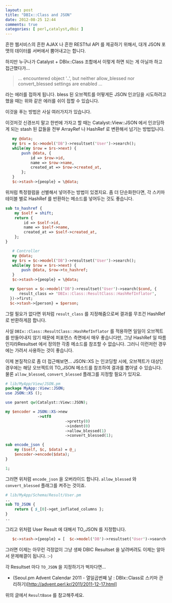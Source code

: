 ```yaml
---
layout: post
title: "DBIx::Class and JSON"
date: 2012-08-25 12:44
comments: true
categories: [ perl,catalyst,dbic ]
---
```


 흔한 웹서비스의 흔한 AJAX 나 흔한 RESTful API 를 제공하기 위해서, 대개 JSON 포맷의 데이터를 서버에서 뿜어내고는 합니다.
 
 하지만 누구나가 Catalyst + DBIx::Class 조합에서 이렇게 하면 되는 게 아닐까 하고 접근했다가…
 
> … encountered object '..', but neither allow_blessed nor convert_blessed settings are enabled …

 라는 에러를 접하게 됩니다. bless 된 오브젝트를 어떻게든 JSON 인코딩을 시도하려고 했을 때는 위와 같은 에러를 쉬이 접할 수 있습니다.

 이것을 푸는 방법은 사실 여러가지가 있습니다.
 
 이것저것 신경쓰지 말고 한번에 가자고 할 때는 Catalyst::View::JSON 에서 인코딩하게 되는 stash 된 값들을 전부 ArrayRef 나 HashRef 로 변환해서 넘기는 방법입니다.

``` perl
   my @data;
   my $rs = $c->model('DB')->resultset('User')->search();
   while(my $row = $rs->next) {
       push @data, {
           id => $row->id,
           name => $row->name,
           created_at => $row->created_at,
       };
   }
   $c->stash->{people} = \@data;
```

 위처럼 특정컬럼을 선별해서 넣어주는 방법이 있겠지요. 좀 더 단순화한다면, 각  스키마테이블 별로 HashRef 를 반환하는 메소드를 넣어두는 것도 좋습니다.

``` perl  lib/MyApp/Schema/Result/User.pm
sub to_hashref {
    my $self = shift;
    return {
        id => $self->id,
        name => $self->name,
        created_at => $self->created_at,
    };
}

   # Controller
   my @data;
   my $rs = $c->model('DB')->resultset('User')->search();
   while(my $row = $rs->next) {
       push @data, $row->to_hashref;
   }
   $c->stash->{people} = \@data;
```

``` perl
  my $person = $c->model('DB')->resultset('User')->search($cond, {
      result_class => 'DBIx::Class::ResultClass::HashRefInflator',
  })->first;
  $c->stash->{person} = $person;
```

 그럴 필요가 없다면 위처럼 `result_class` 를 지정해줌으로써 결과를 무조건 HashRef 로 반환하게끔 합니다.
 
 사실 `DBIx::Class::ResultClass::HashRefInflator` 를 적용하면 일일이 오브젝트를 만들어내지 않기 때문에 퍼포먼스 측면에서 매우 좋습니다만, 그냥 HashRef 일 따름인지라Resultset 에서 정의한 각종 메소드를 참조할 수 없습니다.
 그러니 이런저런 경우에는 가려서 사용하는 것이 좋습니다.
  
 이제 본질적으로 좀 더 접근해보면…
 JSON::XS 는 인코딩할 시에, 오브젝트가 대상인 경우에는 해당 오브젝트의 TO_JSON 메소드를 참조하여 결과를 뽑아낼 수 있습니다. 물론 `allow_blessed`, `convert_blessed` 플래그를 지정할 필요가 있지요.

``` perl
# lib/MyApp/View/JSON.pm
package MyApp::View::JSON;
use JSON::XS ();

use parent qw(Catalyst::View::JSON);

my $encoder = JSON::XS->new
              ->utf8
                          ->pretty(0)
                          ->indent(0)
                          ->allow_blessed(1)
                          ->convert_blessed(1);

sub encode_json {
    my ($self, $c, $data) = @_;
    $encoder->encode($data);
} 

1;
```

 그러면 위처럼 `encode_json` 을 오버라이드 합니다. `allow_blessed` 와 `convert_blessed`  플래그를 켜주는 것이죠.

``` perl
# lib/MyApp/Schema/Result/User.pm
..
sub TO_JSON {
    return { $_[0]->get_inflated_columns };
}
..
```

그리고 위처럼 User Result 에 대해서 TO_JSON 를 지정합니다.

``` perl
   $c->stash->{people} = [  $c->model('DB')->resultset('User')->search()->all ];
```

그러면 이제는 아무런 걱정없이 그냥 생짜 DBIC Resultset 을 날려버려도 이제는 알아서 문제해결이 됩니다. :-)

 각 Resultset 마다 `TO_JSON` 을 지정하기가 벅차다면…
 
 - (Seoul.pm Advent Calendar 2011 - 열일곱번째 날 : DBIx::Class로 스키마 관리하기)[http://advent.perl.kr/2011/2011-12-17.html]
 
위의 글에서 `ResultBase` 를 참고해주세요.

